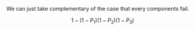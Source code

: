 We can just take complementary of the case that every components fail.

```math
1 - (1-P_1)(1-P_2)(1-P_3)
```